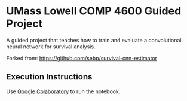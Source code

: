 # UMass Lowell COMP 4600 Guided Project
A guided project that teaches how to train and evaluate a convolutional neural network for survival analysis.

Forked from: https://github.com/sebp/survival-cnn-estimator

## Execution Instructions
Use [Google Colaboratory](https://colab.research.google.com/github/Davies-Sam/survival-cnn-estimator/blob/master/tutorial.ipynb) to run the notebook.
